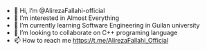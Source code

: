 - 👋 Hi, I’m @AlirezaFallahi-official
- 👀 I’m interested in Almost Everything
- 🌱 I’m currently learning Software Engineering in Guilan university
- 💞️ I’m looking to collaborate on C++ programing language 
- 📫 How to reach me https://t.me/AlirezaFallahi_Official

<!---
AlirezaFallahi-official/AlirezaFallahi-official is a ✨ special ✨ repository because its `README.md` (this file) appears on your GitHub profile.
You can click the Preview link to take a look at your changes.
--->
